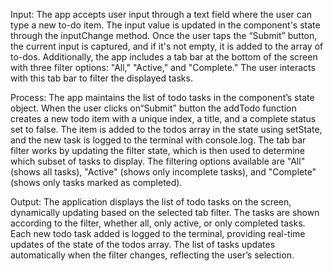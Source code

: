Input:
The app accepts user input through a text field where the user can type a new to-do item. The input value is updated in the component's state through the inputChange method. Once the user taps the “Submit” button, the current input is captured, and if it's not empty, it is added to the array of to-dos. Additionally, the app includes a tab bar at the bottom of the screen with three filter options: "All," "Active," and "Complete." The user interacts with this tab bar to filter the displayed tasks.

Process:
The app maintains the list of todo tasks in the component’s state object. When the user clicks on“Submit” button the addTodo function creates a new todo item with a unique index, a title, and a complete status set to false. The item is added to the todos array in the state using setState, and the new task is logged to the terminal with console.log. The tab bar filter works by updating the filter state, which is then used to determine which subset of tasks to display. The filtering options available are "All" (shows all tasks), "Active" (shows only incomplete tasks), and "Complete" (shows only tasks marked as completed).

Output:
The application displays the list of todo tasks on the screen, dynamically updating based on the selected tab filter. The tasks are shown according to the filter, whether all, only active, or only completed tasks. Each new todo task added is logged to the terminal, providing real-time updates of the state of the todos array. The list of tasks updates automatically when the filter changes, reflecting the user’s selection.